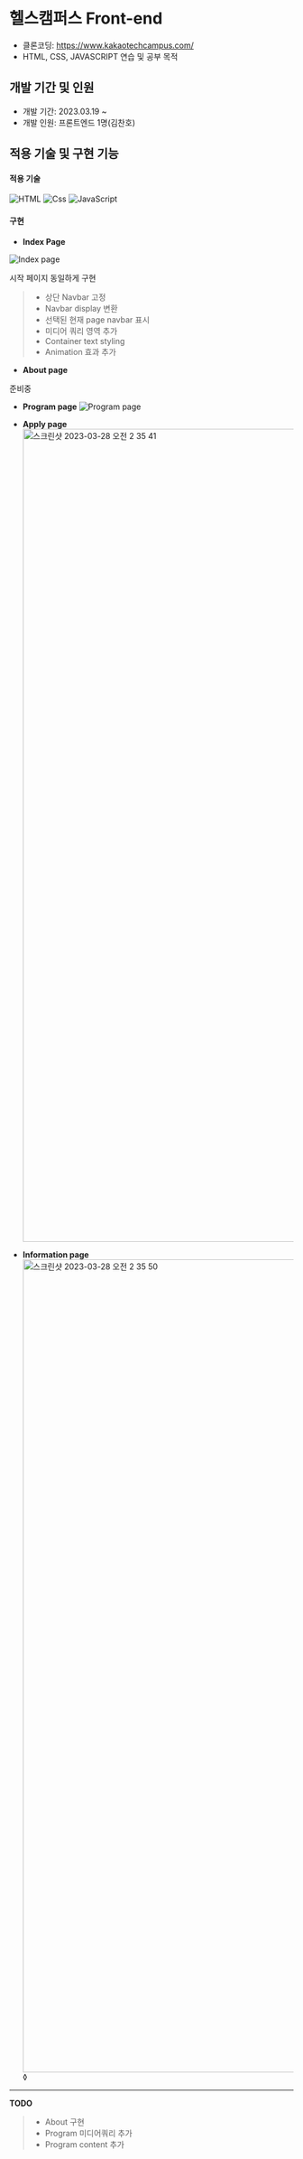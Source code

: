 # 헬스캠퍼스 Front-end

- 클론코딩: <https://www.kakaotechcampus.com/>
- HTML, CSS, JAVASCRIPT 연습 및 공부 목적

## 개발 기간 및 인원

- 개발 기간: 2023.03.19 ~
- 개발 인원: 프론트엔드 1명(김찬호)
  <br>

## 적용 기술 및 구현 기능

#### 적용 기술

![HTML](https://img.shields.io/badge/HTML5-E34F26?style=for-the-badge&logo=html5&logoColor=white) <img alt="Css" src ="https://img.shields.io/badge/CSS3-1572B6.svg?&style=for-the-badge&logo=CSS3&logoColor=white"/> ![JavaScript](https://img.shields.io/badge/JavaScript-F7DF1E?style=for-the-badge&logo=javascript&logoColor=black)

#### 구현

- <b>Index Page</b>

![Index page](https://user-images.githubusercontent.com/104095041/227796310-2914e6f3-2dc2-4344-9c06-def26d456ef7.gif)

시작 페이지 동일하게 구현

> - 상단 Navbar 고정
> - Navbar display 변환
> - 선택된 현재 page navbar 표시
> - 미디어 쿼리 영역 추가
> - Container text styling
> - Animation 효과 추가

- <b>About page</b>

준비중

- <b>Program page</b>
  ![Program page](https://user-images.githubusercontent.com/104095041/227796928-6cc80775-360c-4fc5-9836-c70dc3f16272.gif)

- <b>Apply page</b>
  <img width="1440" alt="스크린샷 2023-03-28 오전 2 35 41" src="https://user-images.githubusercontent.com/104095041/228021595-e262d15d-cf9f-4f34-9a2c-41bba14298a6.png">

- <b>Information page</b>
  <img width="1440" alt="스크린샷 2023-03-28 오전 2 35 50" src="https://user-images.githubusercontent.com/104095041/228021605-13248cf6-40aa-4df1-8bc8-91fabb73ed38.png">
◊

---

<b>TODO</b>

> - About 구현
> - Program 미디어쿼리 추가
> - Program content 추가
